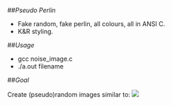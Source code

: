 ##*Pseudo Perlin*

* Fake random, fake perlin, all colours, all in ANSI C.
* K&R styling.

##*Usage*

* gcc noise_image.c
* ./a.out filename

##*Goal*

Create (pseudo)random images similar to:
![](http://i.imgur.com/Eocfmg7.jpg)
